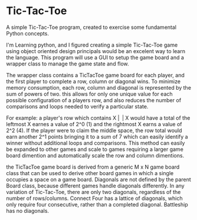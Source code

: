 # Tic-Tac-Toe
A simple Tic-Tac-Toe program, created to exercise some fundamental Python concepts.

  I'm Learning python, and I figured creating a simple Tic-Tac-Toe game using object oriented design principals would be an excelent way to learn the language.  This program will use a GUI to setup the game board and a wrapper class to manage the game state and flow.  

  The wrapper class contains a TicTacToe game board for each player, and the first player to complete a row, column or diagonal wins. To minimize memory consumption,  each row, column and diagonal is represented by the sum of powers of two.  this allows for only one unique value for each possible configuration of a players row, and also reduces the number of comparisons and loops needed to verify a particular state. 
    
  For example:  a player's row which contains X |` `| X would have a total of the leftmost X earnes a value of 2^0 (1) and the rightmost X earns a value of 2^2 (4).     If the player were to claim the middle space, the row total would earn another 2^1 points bringing it to a sum of 7 which can easily identify a winner without         additional loops and comparisons. This method can easily be expanded to other games and scale to games requiring a larger game board dimention and automatically       scale the row and column dimentions.

  the TicTacToe game board is derived from a generic M x N game board class that can be used to derive other board games in which a single occupies a space on a game board.  Diagonals are not defined by the parent Board class, because different games handle diagonals differently.  In any variation of Tic-Tac-Toe,  there are only two diagonals, regardless of the number of rows/columns. Connect Four has a lattice of diagonals, which only require four consecutive, rather than a completed diagonal. Battleship has no diagonals.
